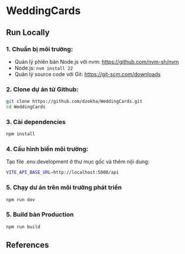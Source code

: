 # WeddingCards
## Run Locally
### 1. Chuẩn bị môi trường:
- Quản lý phiên bản Node.js với nvm: https://github.com/nvm-sh/nvm
- Node.js: `nvm install 22`
- Quản lý source code với Git: https://git-scm.com/downloads
### 2. Clone dự án từ Github: 
```bash
git clone https://github.com/dzokha/WeddingCards.git
cd WeddingCards
```
### 3. Cài dependencies 
```bash
npm install
```
### 4. Cấu hình biến môi trường:
Tạo file .env.development ở thư mục gốc và thêm nội dung:
```bash
VITE_API_BASE_URL=http://localhost:5000/api
```
### 5. Chạy dư án trên môi trường phát triển 
```bash
npm run dev
```
### 5. Build bản Production 
```bash
npm run build
```
## References



